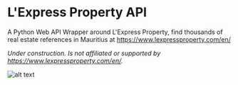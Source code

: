 # L'Express Property API

A Python Web API Wrapper around L'Express Property, find thousands of real estate references in Mauritius at https://www.lexpressproperty.com/en/

*Under construction.*
*Is not affiliated or supported by https://www.lexpressproperty.com/en/.*


![alt text](https://github.com/xPrithvi/LExpress-Property-API/blob/master/Documents/Functionality.png)
